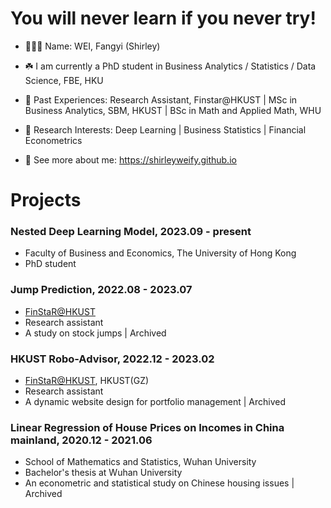 # You will never learn if you never try!

<!--
**shirleyweify/shirleyweify** is a ✨ _special_ ✨ repository because its `README.md` (this file) appears on your GitHub profile.

Here are some ideas to get you started:

- 🔭 I’m currently working on ...
- 🌱 I’m currently learning ...
- 👯 I’m looking to collaborate on ...
- 🤔 I’m looking for help with ...
- 💬 Ask me about ...
- 📫 How to reach me: ...
- 😄 Pronouns: ...
- ⚡ Fun fact: ...
-->

- 👱🏻‍♀️ Name: WEI, Fangyi (Shirley)
- ☘️ I am currently a PhD student in Business Analytics / Statistics / Data Science, FBE, HKU
- 📍 Past Experiences: Research Assistant, Finstar@HKUST | MSc in Business Analytics, SBM, HKUST | BSc in Math and Applied Math, WHU
- 🧐 Research Interests: Deep Learning | Business Statistics | Financial Econometrics

- 🔖 See more about me: https://shirleyweify.github.io

# Projects

### Nested Deep Learning Model, 2023.09 - present

- Faculty of Business and Economics, The University of Hong Kong
- PhD student

### Jump Prediction, 2022.08 - 2023.07

- [FinStaR@HKUST](https://finstar.ust.hk)
- Research assistant
- A study on stock jumps | Archived

### HKUST Robo-Advisor, 2022.12 - 2023.02
- [FinStaR@HKUST](https://finstar.ust.hk), HKUST(GZ)
- Research assistant
- A dynamic website design for portfolio management | Archived

### Linear Regression of House Prices on Incomes in China mainland, 2020.12 - 2021.06

- School of Mathematics and Statistics, Wuhan University
- Bachelor's thesis at Wuhan University
- An econometric and statistical study on Chinese housing issues | Archived

